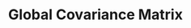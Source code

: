 ---
title: "Global Covariance Matrix"

categories: ['']

tags: ['Global', 'Covariance', 'Matrix']

arwords: 'مصفوفة التباين العامة'

arexps: []

enwords: ['Global Covariance Matrix']

enexps: []

arlexicons: 'ص'

enlexicons: 'G'

authors: ['Ruqayya Roshdy']

translators: ['X']

citations: 'تطبيقات أساسية في المعالجة الآلية للغة العربية'

sources: 'مركز الملك عبدالله بن عبدالعزيز الدولي لخدمة اللغة العربية'

slug: ""
---